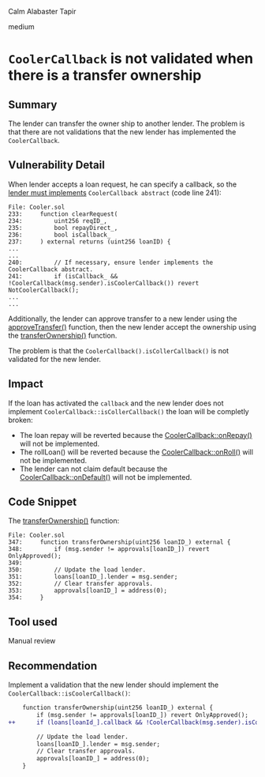 Calm Alabaster Tapir

medium

# `CoolerCallback` is not validated when there is a transfer ownership
## Summary

The lender can transfer the owner ship to another lender. The problem is that there are not validations that the new lender has implemented the `CoolerCallback`.

## Vulnerability Detail

When lender accepts a loan request, he can specify a callback, so the [lender must implements](https://github.com/sherlock-audit/2023-08-cooler/blob/main/Cooler/src/Cooler.sol#L233) `CoolerCallback abstract` (code line 241):

```solidity
File: Cooler.sol
233:     function clearRequest(
234:         uint256 reqID_,
235:         bool repayDirect_,
236:         bool isCallback_
237:     ) external returns (uint256 loanID) {
...
...
240:         // If necessary, ensure lender implements the CoolerCallback abstract.
241:         if (isCallback_ && !CoolerCallback(msg.sender).isCoolerCallback()) revert NotCoolerCallback();
...
...
```

Additionally, the lender can approve transfer to a new lender using the [approveTransfer()](https://github.com/sherlock-audit/2023-08-cooler/blob/main/Cooler/src/Cooler.sol#L338) function, then the new lender accept the ownership using the [transferOwnership()](https://github.com/sherlock-audit/2023-08-cooler/blob/main/Cooler/src/Cooler.sol#L347C14-L347C31) function.

The problem is that the `CoolerCallback().isCollerCallback()` is not validated for the new lender.

## Impact

If the loan has activated the `callback` and the new lender does not implement `CoolerCallback::isCollerCallback()` the loan will be completly broken:
- The loan repay will be reverted because the [CoolerCallback::onRepay()](https://github.com/sherlock-audit/2023-08-cooler/blob/main/Cooler/src/Cooler.sol#L185) will not be implemented.
- The rollLoan() will be reverted because the [CoolerCallback::onRoll()](https://github.com/sherlock-audit/2023-08-cooler/blob/main/Cooler/src/Cooler.sol#L216) will not be implemented.
- The lender can not claim default because the [CoolerCallback::onDefault()](https://github.com/sherlock-audit/2023-08-cooler/blob/main/Cooler/src/Cooler.sol#L331) will not be implemented.

## Code Snippet

The [transferOwnership()](https://github.com/sherlock-audit/2023-08-cooler/blob/main/Cooler/src/Cooler.sol#L347C14-L347C31) function:

```solidity
File: Cooler.sol
347:     function transferOwnership(uint256 loanID_) external {
348:         if (msg.sender != approvals[loanID_]) revert OnlyApproved();
349: 
350:         // Update the load lender.
351:         loans[loanID_].lender = msg.sender;
352:         // Clear transfer approvals.
353:         approvals[loanID_] = address(0);
354:     }
```

## Tool used

Manual review

## Recommendation

Implement a validation that the new lender should implement the `CoolerCallback::isCoolerCallback()`:

```diff
    function transferOwnership(uint256 loanID_) external {
        if (msg.sender != approvals[loanID_]) revert OnlyApproved();
++      if (loans[loanId_].callback && !CoolerCallback(msg.sender).isCoolerCallback()) revert NotCoolerCallback();

        // Update the load lender.
        loans[loanID_].lender = msg.sender;
        // Clear transfer approvals.
        approvals[loanID_] = address(0);
    }
```